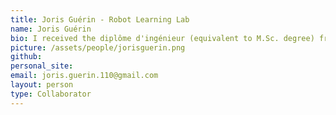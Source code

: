 ```yaml
---
title: Joris Guérin - Robot Learning Lab
name: Joris Guérin
bio: I received the diplôme d'ingénieur (equivalent to M.Sc. degree) from Arts et Métiers ParisTech and the M.Sc. in Industrial Engineering from Texas Tech University, both in 2015. I am currently a Ph.D student at Laboratoire des Sciences de l'Information et des Systèmes (LSIS), at Arts et Métiers ParisTech, Lille, France. I will be a visiting student at the Robot Learning Lab at Geogia Tech during fall 2017. My current research focuses on Reinforcement Learning and Computer Vision for Robotics manipulation as well as Clustering.
picture: /assets/people/jorisguerin.png
github: 
personal_site: 
email: joris.guerin.110@gmail.com
layout: person
type: Collaborator
---
```

